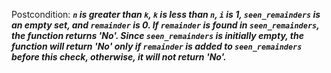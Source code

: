 Postcondition: ***`n` is greater than `k`, `k` is less than `n`, `i` is 1, `seen_remainders` is an empty set, and `remainder` is 0. If `remainder` is found in `seen_remainders`, the function returns 'No'. Since `seen_remainders` is initially empty, the function will return 'No' only if `remainder` is added to `seen_remainders` before this check, otherwise, it will not return 'No'.***